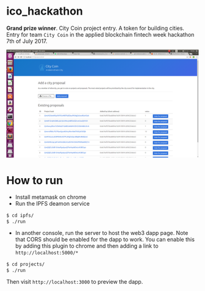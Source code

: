 # ico_hackathon
**Grand prize winner**. City Coin project entry. A token for building cities. Entry for team `City Coin` in the applied blockchain fintech week hackathon 7th of July 2017.

![screeshot](docs/screenshot2.png)

# How to run

- Install metamask on chrome
- Run the IPFS deamon service

```
$ cd ipfs/
$ ./run
``` 

- In another console, run the server to host the web3 dapp page. Note that CORS should be enabled for the dapp to work. You can enable this by adding this plugin to chrome and then adding a link to `http://localhost:5000/*`
```
$ cd projects/
$ ./run
```

Then visit `http://localhost:3000` to preview the dapp.
